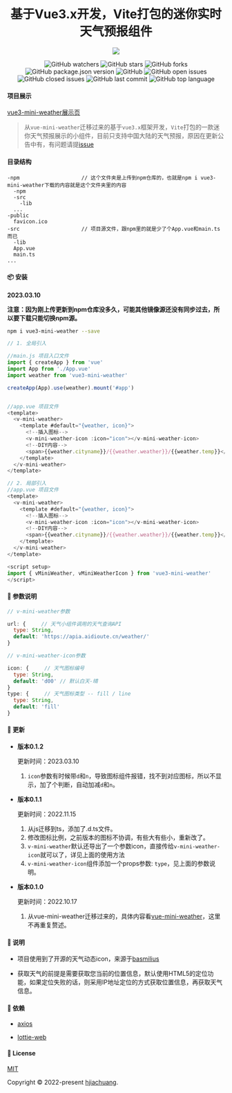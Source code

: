 <h1 align="center">基于Vue3.x开发，Vite打包的迷你实时天气预报组件</h1>

<div align="center">

<img src='https://raw.githubusercontent.com/hjiachuang/vue3-mini-weather/master/weather.png' />

![GitHub watchers](https://img.shields.io/github/watchers/hjiachuang/vue3-mini-weather?style=social) ![GitHub stars](https://img.shields.io/github/stars/hjiachuang/vue3-mini-weather?style=social) ![GitHub forks](https://img.shields.io/github/forks/hjiachuang/vue3-mini-weather?style=social)
<br />
![GitHub package.json version](https://img.shields.io/github/package-json/v/hjiachuang/vue3-mini-weather?style=flat-square) ![GitHub](https://img.shields.io/github/license/hjiachuang/vue3-mini-weather?style=flat-square) ![GitHub open issues](https://img.shields.io/github/issues/hjiachuang/vue3-mini-weather?style=flat-square) ![GitHub closed issues](https://img.shields.io/github/issues-closed/hjiachuang/vue3-mini-weather) ![GitHub last commit](https://img.shields.io/github/last-commit/hjiachuang/vue3-mini-weather?style=flat-square) ![GitHub top language](https://img.shields.io/github/languages/top/hjiachuang/vue3-mini-weather?style=flat-square)

</div>

#### 项目展示
[vue3-mini-weather展示页](https://apia.aidioute.cn/resource/vue-mini-weather/)

> 从`vue-mini-weather`迁移过来的基于`vue3.x`框架开发，`Vite`打包的一款迷你天气预报展示的小组件，目前只支持中国大陆的天气预报，原因在更新公告中有，有问题请提[issue](https://github.com/hjiachuang/vue3-mini-weather/issues)

#### 目录结构
```
-npm                    // 这个文件夹是上传到npm仓库的，也就是npm i vue3-mini-weather下载的内容就是这个文件夹里的内容
  -npm
  -src
    -lib
  ...
-public
  favicon.ico
-src                    // 项目源文件，跟npm里的就是少了个App.vue和main.ts而已
  -lib
  App.vue
  main.ts
...
```

#### 📦 安装

  **2023.03.10** 

  **注意：因为刚上传更新到npm仓库没多久，可能其他镜像源还没有同步过去，所以要下载只能切换npm源。**

```bash
npm i vue3-mini-weather --save
```

```javascript
// 1. 全局引入

//main.js 项目入口文件
import { createApp } from 'vue'
import App from './App.vue'
import weather from 'vue3-mini-weather'

createApp(App).use(weather).mount('#app')


//app.vue 项目文件
<template>
  <v-mini-weather>
    <template #default="{weather, icon}">
      <!--插入图标-->
      <v-mini-weather-icon :icon="icon"></v-mini-weather-icon>
      <!--DIY内容-->
      <span>{{weather.cityname}}/{{weather.weather}}/{{weather.temp}}</span>
    </template>
  </v-mini-weather>
</template>

// 2. 局部引入 
//app.vue 项目文件
<template>
  <v-mini-weather>
    <template #default="{weather, icon}">
      <!--插入图标-->
      <v-mini-weather-icon :icon="icon"></v-mini-weather-icon>
      <!--DIY内容-->
      <span>{{weather.cityname}}/{{weather.weather}}/{{weather.temp}}</span>
    </template>
  </v-mini-weather>
</template>

<script setup>
import { vMiniWeather, vMiniWeatherIcon } from 'vue3-mini-weather'
</script>

```

#### 📝 参数说明
```javascript
// v-mini-weather参数

url: {     // 天气小组件调用的天气查询API
  type: String,
  default: 'https://apia.aidioute.cn/weather/'
}

// v-mini-weather-icon参数

icon: {     // 天气图标编号
  type: String,
  default: 'd00' // 默认白天-晴
}
type: {     // 天气图标类型 -- fill / line
  type: String,
  default: 'fill'
}
```

#### 📖 更新

* **版本0.1.2**
  
  更新时间：2023.03.10

  1. `icon`参数有时候带`d`和`n`，导致图标组件报错，找不到对应图标，所以不显示，加了个判断，自动加减`d`和`n`。

* **版本0.1.1**
  
  更新时间：2022.11.15

  1. 从js迁移到ts，添加了.d.ts文件。
  2. 修改图标比例，之前版本的图标不协调，有些大有些小，重新改了。
  3. `v-mini-weather`默认还导出了一个参数icon，直接传给`v-mini-weather-icon`就可以了，详见上面的使用方法
  4. `v-mini-weather-icon`组件添加一个props参数: `type`，见上面的参数说明。

* **版本0.1.0**
  
  更新时间：2022.10.17

  1. 从vue-mini-weather迁移过来的，具体内容看[vue-mini-weather](https://github.com/hjiachuang/vue-mini-weather)，这里不再重复赘述。

#### 📝 说明

* 项目使用到了开源的天气动态icon，来源于[basmilius](https://github.com/basmilius/weather-icons)

* 获取天气的前提是需要获取您当前的位置信息，默认使用HTML5的定位功能，如果定位失败的话，则采用IP地址定位的方式获取位置信息，再获取天气信息。

#### 📝 依赖

* [axios](https://github.com/axios/axios)

* [lottie-web](https://github.com/airbnb/lottie-web)

#### 📝 License

[MIT](https://github.com/hjiachuang/vue-mini-weather/blob/master/LICENSE)

Copyright © 2022-present [hjiachuang](https://github.com/hjiachuang).
